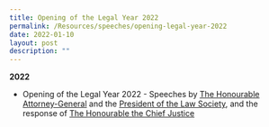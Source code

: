 ```yaml
---
title: Opening of the Legal Year 2022
permalink: /Resources/speeches/opening-legal-year-2022
date: 2022-01-10
layout: post
description: ""
---
```


**2022**
* Opening of the Legal Year 2022 - Speeches by [The Honourable Attorney-General](/files/Speeches/oly-2022--speech-by-the-attorney-generale653d4f7efd449cdb8569e0d8ec467d7.pdf) and the [President of the Law Society](/files/Speeches/oly-2022--address-of-the-president-of-the-law-society3ea5dd0d89e144d3baeaf2f0684e4861.pdf), and the response of [The Honourable the Chief Justice](/files/Speeches/oly-2022---response-by-chief-justice.pdf)